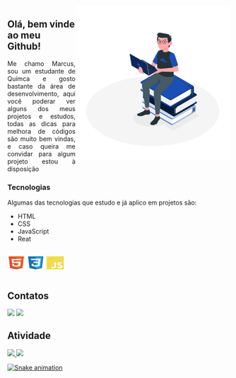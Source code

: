 <img align="right" height="350" width="350" src="src/images/Nerd.gif">

## Olá, bem vinde ao meu Github!
<p style="text-align: justify; margin-rigth: 5px;">
Me chamo Marcus, sou um estudante de Químca e gosto bastante da área de desenvolvimento, aqui você poderar ver alguns dos meus projetos e estudos, todas as dicas para melhora de códigos são muito bem vindas, e caso queira me convidar para algum projeto estou à disposição
</p>

### Tecnologias

Algumas das tecnologias que estudo e já aplico em projetos são:
 - HTML
 - CSS
 - JavaScript
 - Reat
<div style="display: inline_block"><br>
  <img align="center" alt="HTML" height="30" width="40" src="https://raw.githubusercontent.com/devicons/devicon/master/icons/html5/html5-original.svg">
  <img align="center" alt="CSS" height="30" width="40" src="https://raw.githubusercontent.com/devicons/devicon/master/icons/css3/css3-original.svg">
  <img align="center" alt="Js" height="30" width="40" src="https://raw.githubusercontent.com/devicons/devicon/master/icons/javascript/javascript-plain.svg">
</div>
 
 <br>
 
 ## Contatos
 
<div> 
  <a href = "mailto:marviedias@gmail.com"><img src="https://img.shields.io/badge/-Gmail-%23333?style=for-the-badge&logo=gmail&logoColor=white" target="_blank"></a>
  <a href="https://www.linkedin.com/in/martvie/" target="_blank"><img src="https://img.shields.io/badge/-LinkedIn-%230077B5?style=for-the-badge&logo=linkedin&logoColor=white" target="_blank"></a> 

  ## Atividade

<div>
  <a href="https://github.com/martvie">
  <img height="160em" src="https://github-readme-stats.vercel.app/api?username=martvie&show_icons=true&theme=tokyonight&include_all_commits=true&count_private=true"/>
  <img height="160em" src="https://github-readme-stats.vercel.app/api/top-langs/?username=martvie&layout=compact&langs_count=6&theme=tokyonight"/>
</div>
 
  ![Snake animation](https://github.com/martvie/martvie/blob/output/github-contribution-grid-snake.svg)
</div>
